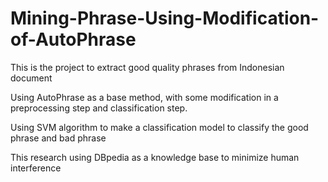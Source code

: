 # Mining-Phrase-Using-Modification-of-AutoPhrase

This is the project to extract good quality phrases from Indonesian document

Using AutoPhrase as a base method, with some modification in a preprocessing step and classification step.

Using SVM algorithm to make a classification model to classify the good phrase and bad phrase

This research using DBpedia as a knowledge base to minimize human interference
